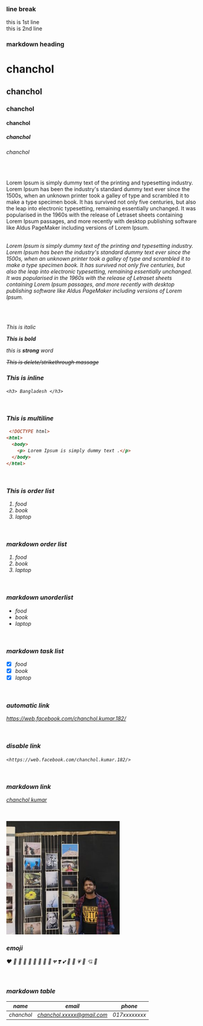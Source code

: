 <!--markdown tutort-->

### line break

this is 1st line <br/>
this is 2nd line

### markdown heading 

# chanchol<br/>
## chanchol<br/>
### chanchol<br/>
#### chanchol<br/>
##### chanchol<br/>
###### chanchol<br/>

<br/>

<p>
Lorem Ipsum is simply dummy text of the printing and typesetting industry. Lorem Ipsum has been the industry's standard dummy text ever since the 1500s, when an unknown printer took a galley of type and scrambled it to make a type specimen book. It has survived not only five centuries, but also the leap into electronic typesetting, remaining essentially unchanged. It was popularised in the 1960s with the release of Letraset sheets containing Lorem Ipsum passages, and more recently with desktop publishing software like Aldus PageMaker including versions of Lorem Ipsum.
<p/>

<br/>

<i>
Lorem Ipsum is simply dummy text of the printing and typesetting industry. Lorem Ipsum has been the industry's standard dummy text ever since the 1500s, when an unknown printer took a galley of type and scrambled it to make a type specimen book. It has survived not only five centuries, but also the leap into electronic typesetting, remaining essentially unchanged. It was popularised in the 1960s with the release of Letraset sheets containing Lorem Ipsum passages, and more recently with desktop publishing software like Aldus PageMaker including versions of Lorem Ipsum. 
<i/>

<br/><br/>

_This is italic_

__This is bold__

 this is **strong** word 
 <br/>

~~This is delete/strikethrough massage~~

### This is inline
`<h3> Bangladesh </h3>`

<br/>

### This is multiline

```html
 <!DOCTYPE html>
<html>
  <body>
    <p> Lorem Ipsum is simply dummy text .</p>
  </body>
</html> 
```

<br/>

### This is order list
<ol>
    <li>food</li>
    <li>book</li>
    <li>laptop</li>
</ol>

<br/>

### markdown order list
1. food
2. book
3. laptop

<br/>

### markdown unorderlist

- food
- book
- laptop

<br/>

### markdown task list

- [x] food
- [x] book
- [x] laptop

<br/>

### automatic link
<https://web.facebook.com/chanchol.kumar.182/>

<br/>

### disable link
`<https://web.facebook.com/chanchol.kumar.182/>`

<br/>

### markdown link
[chanchol kumar](<https://web.facebook.com/chanchol.kumar.182/>)

<br/>
<br/>


<!--problem : not showing title bar-->
<img src="./me.jpg" width="300" title="profile image"/> 
<!--problem : not showing title bar-->

<br/>

### emoji

❤️ 🧡 💛 💚 💙 💜 🖤 🤍 🤎 💔 ❣️ 💕 💞 💓 💗 💖 💘 💝

<br/>

### markdown table
|name|  email|phone|
|----|---|---|
|chanchol|chanchol.xxxxx@gmail.com|017xxxxxxxx|
